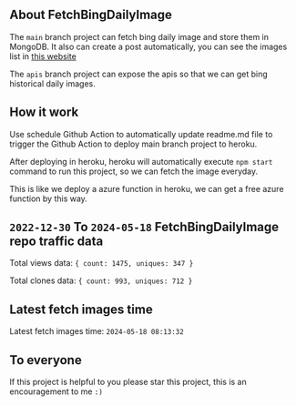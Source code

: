 ## About FetchBingDailyImage

The `main` branch project can fetch bing daily image and store them in MongoDB.
It also can create a post automatically, you can see the images list in [this website](https://oursalbum.netlify.app)

The `apis` branch project can expose the apis so that we can get bing historical daily images.

## How it work

Use schedule Github Action to automatically update readme.md file to trigger the Github Action to deploy main branch project to heroku.

After deploying in heroku, heroku will automatically execute `npm start` command to run this project, so we can fetch the image everyday.

This is like we deploy a azure function in heroku, we can get a free azure function by this way.

## `2022-12-30` To `2024-05-18` FetchBingDailyImage repo traffic data

Total views data: `{ count: 1475, uniques: 347 }`

Total clones data: `{ count: 993, uniques: 712 }`

## Latest fetch images time

Latest fetch images time: `2024-05-18 08:13:32`

## To everyone

If this project is helpful to you please star this project, this is an encouragement to me `:)`



